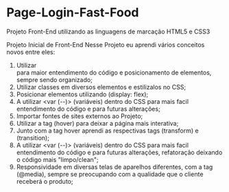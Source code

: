 # Page-Login-Fast-Food
 Projeto Front-End utilizando as linguagens de marcação HTML5 e CSS3

Projeto Inicial de Front-End
 Nesse Projeto eu aprendi vários conceitos novos entre eles:
  1. Utilizar <div> para maior entendimento do código e posicionamento de elementos, sempre sendo organizado;
  2. Utilizar classes em diversos elementos e estilizalos no CSS;
  3. Posicionar elementos utilizando (display: flex);
  4. A utilizar <var (--)> (variáveis) dentro do CSS para mais facil entendimento do código e para futuras alterações;
  5. Importar fontes de sites externos ao Projeto;
  6. Utilizar a tag (hover) para deixar a página mais interativa;
  7. Junto com a tag hover aprendi as respectivas tags (transform) e (transition);
  8. A utilizar <var (--)> (variáveis) dentro do CSS para mais facil entendimento do código e para futuras alterações, refatoração deixando o código mais "limpo/clean";
  9. Responsividade em diversas telas de aparelhos diferentes, com a tag (@media), sempre se preocupando com a qualidade que o cliente receberá o produto;

